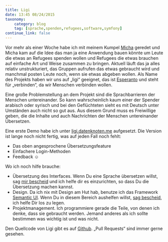 ```yaml
---
title: Ligi
date: 13:45 08/24/2015
taxonomy:
    category: blog
    tag: [sprache,spenden,refugees,software,symfony]
continue_link: false
---
```


Vor mehr als einer Woche habe ich mit meinem Kumpel [Micha](https://micha.stoecker.me/) geredet und Micha kam auf die Idee das man ja eine Anwendung bauen könnte um Leute die etwas an Refugees spenden wollen und Refugees die etwas brauchen auf einfache Art und Weise zusammen zu bringen. Aktuell läuft das ja alles relativ unstrukturiert, das Gruppen aufrufen das etwas gebraucht wird und manchmal posten Leute noch, wenn sie etwas abgeben wollen. Als Name des Projekts haben wir uns auf „ligi“ geeignet, das ist [Esperanto](https://de.wikipedia.org/wiki/Esperanto) und steht für „verbinden“, da wir Menschen verbinden wollen.

Eine große Problemstellung an dem Projekt sind die Sprachbarrieren der Menschen untereinander. So kann wahrscheinlich kaum einer der Spender arabisch oder syrisch und bei den Geflüchteten sieht es mit Deutsch unter Umständen auch nicht so gut aus. Aus diesem Grund muss es Freiwillige geben, die die Inhalte und auch Nachrichten der Menschen untereinander Übersetzen.

Eine erste Demo habe ich unter [ligi.datenknoten.me](https://ligi.datenknoten.me) aufgesetzt. Die Version ist lange noch nicht fertig, was auf jeden Fall noch fehlt:

  - Das oben angesprochene Übersetzungsfeature
  - Einfachere Login-Methoden
  - Feedback ☺
  
Wo ich noch hilfe brauche:

  - Übersetzung des Interfaces. Wenn Du eine Sprache übersetzen willst, sag [mir bescheid](/uebermich) und ich helfe dir es einzurichten, so dass Du die Übersetzung machen kannst. 
  - Design. Da ich nix mit Design am Hut hab, benutze ich das Framework [Semantic UI](http://semantic-ui.com). Wenn Du in diesem Bereich aushelfen willst, [sag bescheid](/uebermich), ich helfe Dir los zu legen.
  - Projektmanagement. Ich programmiere gerade die Teile, von denen ich denke, dass sie gebraucht werden. Jemand anderes als ich sollte bestimmen was wichtig ist und was nicht.
  
Den Quellcode von Ligi gibt es auf [Github](https://github.com/datenknoten/ligi/). „Pull Requests“ sind immer gerne gesehen.
